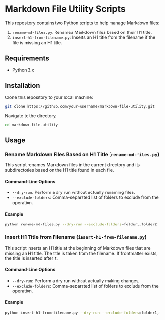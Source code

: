 # Markdown File Utility Scripts

This repository contains two Python scripts to help manage Markdown files:

1. `rename-md-files.py`: Renames Markdown files based on their H1 title.
2. `insert-h1-from-filename.py`: Inserts an H1 title from the filename if the file is missing an H1 title.

## Requirements

- Python 3.x

## Installation

Clone this repository to your local machine:

```bash
git clone https://github.com/your-username/markdown-file-utility.git
```

Navigate to the directory:

```bash
cd markdown-file-utility
```

## Usage

### Rename Markdown Files Based on H1 Title (`rename-md-files.py`)

This script renames Markdown files in the current directory and its subdirectories based on the H1 title found in each file.

#### Command-Line Options

- `--dry-run`: Perform a dry run without actually renaming files.
- `--exclude-folders`: Comma-separated list of folders to exclude from the operation.

#### Example

```bash
python rename-md-files.py --dry-run --exclude-folders=folder1,folder2
```

### Insert H1 Title from Filename (`insert-h1-from-filename.py`)

This script inserts an H1 title at the beginning of Markdown files that are missing an H1 title. The title is taken from the filename. If frontmatter exists, the title is inserted after it.

#### Command-Line Options

- `--dry-run`: Perform a dry run without actually making changes.
- `--exclude-folders`: Comma-separated list of folders to exclude from the operation.

#### Example

```bash
python insert-h1-from-filename.py --dry-run --exclude-folders=folder1,folder2
```
